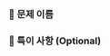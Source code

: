 <!--
✅ 제목 : [플랫폼] 문제_이름
     ☑ [BOJ] : 백준
     ☑ [PGS] : 프로그래머스
     ☑ [CFS] : 코드포스
     ☑ [LCE] : 리트코드
     ☑ [ETC] : 그 외 사이트
ex) [BOJ] 트리의 순회

✅ 라벨 : Review Request / Merge Request
     ☑ Review Request: 리뷰 요청 시 사용
     ☑ Merge Request: 리뷰 사항을 모두 적용한 후, main branch에 병합 요청 시 사용
-->



<!--
✅ {#이슈번호} 부분을 해결한 문제의 이슈번호로 변경해 주세요.
ex) #12

✅ PR 등록 후, 우측 하단에 이슈가 제대로 연결되었는지 확인해 주세요.
-->
### 🍪 문제 이름
<!-- Resolve: {#이슈번호} -->

<!-- -    (문자열 출력하기) -->

<!--
✅ 문제를 간단하게 정의해 주세요.
     ☑ input 정의(입력 제한, 특징 등)
        ex) 전체 용액의 수 N[2, 1e5], 오름차순으로 정렬된 서로 다른 용액의 특성값[-1e9, 1e9]
     ☑ output 정의
        ex) 첫째 줄에 특성값이 0에 가장 가까운 용액을 만들어 내는 두 용액의 특성값을 오름차순으로 출력
            특성값이 0에 가장 가까운 용액을 만들어 내는 경우가 두 개 이상일 경우에는 그 중 아무 것이나 출력
-->
<!-- ### 🍊 문제 정의 -->



<!--
✅ 문제를 해결하기 위해 설계한 알고리즘을 설명해 주세요.
     ☑ 코드를 이해할 수 있을 정도로만 간략하게 작성해 주세요.
     ☑ 사용한 알고리즘과 자료구조, 로직 등을 편하신 방법으로 설명해 주세요.
     ☑ 알고리즘 및 자료구조에 대한 설명은 생략해 주세요.
        ex) quick sort의 구조 및 동작 원리 ❌
-->
<!-- ### 🍑 알고리즘 설계 -->



<!-- ### 🥝 최악 수행 시간 복잡도 -->


<!--
✅ 특별히 리뷰를 받고 싶은 부분이나, 코드를 읽기 전 참고할 사항을 작성해 주세요.
✅ 참고한 포스팅이나 레퍼런스가 있다면, 여기에 작성해 주세요.
-->
### 🍰 특이 사항 (Optional)

<!-- 하고 싶은 말이나 이 부분 헷갈렸다..등등 -->